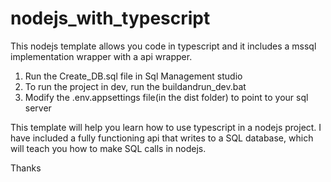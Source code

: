 # nodejs_with_typescript
This nodejs template allows you code in typescript and it includes a mssql implementation wrapper with a api wrapper.

1. Run the Create_DB.sql file in Sql Management studio
2. To run the project in dev, run the buildandrun_dev.bat
3. Modify the .env.appsettings file(in the dist folder) to point to your sql server

This template will help you learn how to use typescript in a nodejs project. I have included a fully functioning api that writes to a SQL database,
which will teach you how to make SQL calls in nodejs.

Thanks
